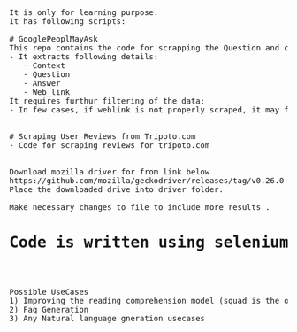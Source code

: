 <pre>

It is only for learning purpose. 
It has following scripts:

# GooglePeoplMayAsk
This repo contains the code for scrapping the Question and context from google people may ask
- It extracts following details:
   - Context
   - Question
   - Answer
   - Web_link
It requires furthur filtering of the data:
- In few cases, if weblink is not properly scraped, it may fetch wrong context. If weblink is not proper (for ex: if it ends with "...", exclude the context for that data point)


# Scraping User Reviews from Tripoto.com
- Code for scraping reviews for tripoto.com 


Download mozilla driver for from link below
https://github.com/mozilla/geckodriver/releases/tag/v0.26.0
Place the downloaded drive into driver folder.

Make necessary changes to file to include more results .
<h1>Code is written using selenium libraries for python.</h1>
</pre>
<pre>

Possible UseCases
1) Improving the reading comprehension model (squad is the only dataset used currently)
2) Faq Generation
3) Any Natural language gneration usecases


</pre>
